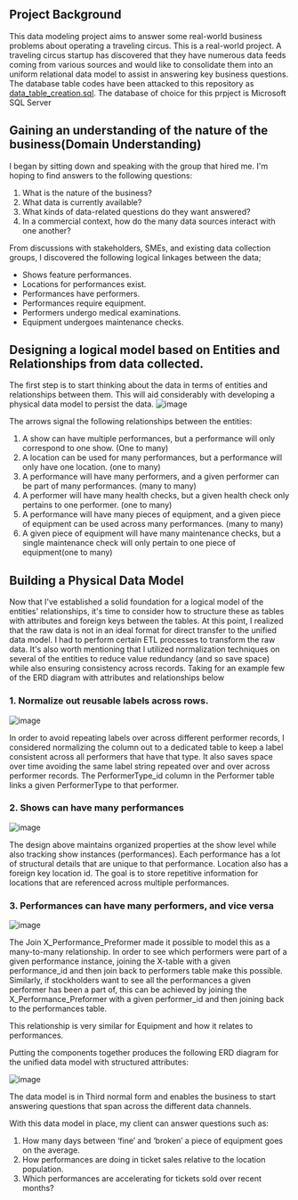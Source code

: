 ## Project Background
This data modeling project aims to answer some real-world business problems about operating a traveling circus. This is a real-world project.
A traveling circus startup has discovered that they have numerous data feeds coming from various sources and would like to consolidate them into an uniform relational data model to assist in answering key business questions.
The database table codes have been attacked to this repository as [data_table_creation.sql](https://github.com/nelson-analytics/data-modeling-project/blob/main/data_table_creation.sql). The database of choice for this prpject is Microsoft SQL Server

## Gaining an understanding of the nature of the business(Domain Understanding)
I began by sitting down and speaking with the group that hired me. I'm hoping to find answers to the following questions: 
1. What is the nature of the business?
2. What data is currently available?
3. What kinds of data-related questions do they want answered?
4. In a commercial context, how do the many data sources interact with one another?

From discussions with stakeholders, SMEs, and existing data collection groups, I discovered the following logical linkages between the data; 
- Shows feature performances.
- Locations for performances exist.
- Performances have performers.
- Performances require equipment.
- Performers undergo medical examinations.
- Equipment undergoes maintenance checks.

## Designing a logical model based on Entities and Relationships from data collected.
The first step is to start thinking about the data in terms of entities and relationships between them. This will aid considerably with developing a physical data model to persist the data.
![image](https://user-images.githubusercontent.com/102745680/193296459-2c278220-6529-4e48-814e-a8071add31ab.png)

The arrows signal the following relationships between the entities:
1.	A show can have multiple performances, but a performance will only correspond to one show. (One to many)
2.	A location can be used for many performances, but a performance will only have one location. (one to many)
3.	A performance will have many performers, and a given performer can be part of many performances. (many to many)
4.	A performer will have many health checks, but a given health check only pertains to one performer. (one to many)
5.	A performance will have many pieces of equipment, and a given piece of equipment can be used across many performances. (many to many)
6.	A given piece of equipment will have many maintenance checks, but a single maintenance check will only pertain to one piece of equipment(one to many)

## Building a Physical Data Model
Now that I've established a solid foundation for a logical model of the entities' relationships, it's time to consider how to structure these as tables with attributes and foreign keys between the tables.
At this point, I realized that the raw data is not in an ideal format for direct transfer to the unified data model. I had to perform certain ETL processes to transform the raw data.
It's also worth mentioning that I utilized normalization techniques on several of the entities to reduce value redundancy (and so save space) while also ensuring consistency across records.
Taking for an example few of the ERD diagram with attributes and relationships below
### 1. Normalize out reusable labels across rows.
![image](https://user-images.githubusercontent.com/102745680/193297193-1a0cca18-64d0-4a60-8435-7c06c787c1b9.png)

In order to avoid repeating labels over across different performer records, I considered normalizing the column out to a dedicated table to keep a label consistent across all performers that have that type. It also saves space over time avoiding the same label string repeated over and over across performer records. The PerformerType_id column in the Performer table links a given PerformerType to that performer.
### 2.	Shows can have many performances

![image](https://user-images.githubusercontent.com/102745680/193297652-62a2b8ba-6334-42eb-8c8c-323e62c93fa8.png)

The design above maintains organized properties at the show level while also tracking show instances (performances). Each performance has a lot of structural details that are unique to that performance. Location also has a foreign key location id. The goal is to store repetitive information for locations that are referenced across multiple performances.

### 3.	Performances can have many performers, and vice versa

![image](https://user-images.githubusercontent.com/102745680/193298021-7acf4185-c5da-4083-8195-9a7751879d4e.png)

The Join X_Performance_Preformer made it possible to model this as a many-to-many relationship. In order to see which performers were part of a given performance instance, joining the X-table with a given performance_id and then join back to performers table make this possible. Similarly, if stockholders want to see all the performances a given performer has been a part of, this can be achieved by joining the X_Performance_Preformer with a given performer_id and then joining back to the performances table.

This relationship is very similar for Equipment and how it relates to performances.

Putting the components together produces the following ERD diagram for the unified data model with structured attributes:

![image](https://user-images.githubusercontent.com/102745680/193298276-42aa26a5-f440-47e5-9ad1-16df39c51919.png)


The data model is in Third normal form and enables the business to start answering questions that span across the different data channels.

With this data model in place, my client can answer questions such as:

1.	How many days between ‘fine’ and ‘broken’ a piece of equipment goes on the average.
2.	How performances are doing in ticket sales relative to the location population.
3.	Which performances are accelerating for tickets sold over recent months?
